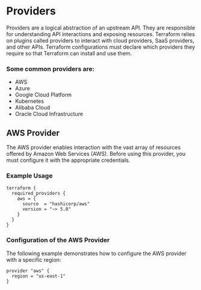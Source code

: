 # Providers

Providers are a logical abstraction of an upstream API. They are responsible for understanding API interactions and exposing resources.
Terraform relies on plugins called providers to interact with cloud providers, SaaS providers, and other APIs.
Terraform configurations must declare which providers they require so that Terraform can install and use them.

### Some common providers are:
- AWS
- Azure
- Google Cloud Platform
- Kubernetes
- Alibaba Cloud
- Oracle Cloud Infrastructure

## AWS Provider

The AWS provider enables interaction with the vast array of resources offered by Amazon Web Services (AWS). Before using this provider, you must configure it with the appropriate credentials.

### Example Usage

```hcl
terraform {
  required_providers {
    aws = {
      source  = "hashicorp/aws"
      version = "~> 5.0"
    }
  }
}
```
### Configuration of the AWS Provider
The following example demonstrates how to configure the AWS provider with a specific region:
```hcl
provider "aws" {
  region = "us-east-1"
}
```
